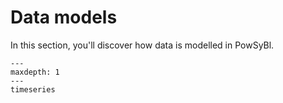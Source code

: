 # Data models

In this section, you'll discover how data is modelled in PowSyBl.

```{toctree}
---
maxdepth: 1
---
timeseries
```

